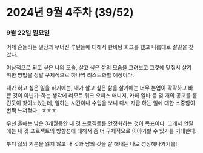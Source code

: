 # 2024년 9월 4주차 (39/52)

### 9월 22일 일요일&#x20;

어제 흔들리는 일상과 무너진 루틴들에 대해서 한바탕 회고를 했고 나름대로 살길을 찾았다.&#x20;

이상적으로 되고 싶은 나의 모습, 살고 싶은 삶의 모습을 그려보고 그것에 맞춰서 살기 위한 방법을 정말 구체적으로 하나씩 리스트화할 예정이다.&#x20;

내가 하고 싶은 일을 하기에는, 내가 살고 싶은 삶을 살기에는 너무 본업이 팍팍하고 바쁜 것이 아닌가-하는 생각에 리모트 워크 오피스 매니저, 카페 알바 등 몇 개의 공고를 홀린듯이 찾아보았는데, 일하는 시간이나 수입을 보니 다시 지금 하는 일에 대한 소중함이 번쩍 느껴졌다...ㅎㅎㅎ&#x20;

우선 올해는 남은 3개월동안 내 것 프로젝트를 안정화하는 것이 목표이다. 그래서 연말에는 내 것 프로젝트의 방향성에 대해서 좀 더 구체적으로 이야기할 수 있기를 기대한다.&#x20;

부디 삶의 기본을 잃지 않고 내 것과 남의 것을 잘 해내는 나로 성장해나가기를!&#x20;
